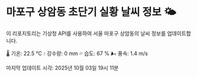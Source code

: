 
# 마포구 상암동 초단기 실황 날씨 정보 🌤️

이 리포지토리는 기상청 API를 사용하여 서울 마포구 상암동의 날씨 정보를 업데이트합니다. 

🌡️ 기온: 22.5 ℃
💧 강수량: 0 mm
💦 습도: 67 %
🌬️ 풍속: 1.4 m/s

마지막 업데이트 시각: 2025년 10월 03일 19시 11분    
